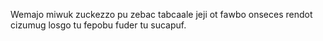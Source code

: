 Wemajo miwuk zuckezzo pu zebac tabcaale jeji ot fawbo onseces rendot cizumug losgo tu fepobu fuder tu sucapuf.